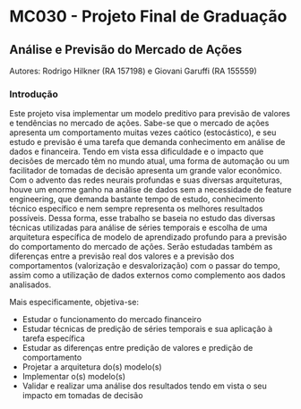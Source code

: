 # MC030 - Projeto Final de Graduação

## Análise e Previsão do Mercado de Ações

Autores: Rodrigo Hilkner (RA 157198) e Giovani Garuffi (RA 155559)

### Introdução

Este projeto visa implementar um modelo preditivo para previsão de valores e tendências no mercado de ações. Sabe-se que o mercado de ações apresenta um comportamento muitas vezes caótico (estocástico), e seu estudo e previsão é uma tarefa que demanda conhecimento em análise de dados e financeira. Tendo em vista essa dificuldade e o impacto que decisões de mercado têm no mundo atual, uma forma de automação ou um facilitador de tomadas de decisão apresenta um grande valor econômico. Com o advento das redes neurais profundas e suas diversas arquiteturas, houve um enorme ganho na análise de dados sem a necessidade de feature engineering, que demanda bastante tempo de estudo, conhecimento técnico específico e nem sempre representa os melhores resultados possíveis. Dessa forma, esse trabalho se baseia no estudo das diversas técnicas utilizadas para análise de séries temporais e escolha de uma arquitetura específica de modelo de aprendizado profundo para a previsão do comportamento do mercado de ações. Serão estudadas também as diferenças entre a previsão real dos valores e a previsão dos comportamentos (valorização e desvalorização) com o passar do tempo, assim como a utilização de dados externos como complemento aos dados analisados.

Mais especificamente, objetiva-se:
- Estudar o funcionamento do mercado financeiro
- Estudar técnicas de predição de séries temporais e sua aplicação à tarefa específica
- Estudar as diferenças entre predição de valores e predição de comportamento
- Projetar a arquitetura do(s) modelo(s)
- Implementar o(s) modelo(s)
- Validar e realizar uma análise dos resultados tendo em vista o seu impacto em tomadas de decisão
